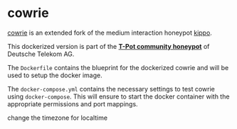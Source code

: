 
# cowrie

[cowrie](http://www.micheloosterhof.com/cowrie/) is an extended fork of the medium interaction honeypot [kippo](https://github.com/desaster/kippo).

This dockerized version is part of the **[T-Pot community honeypot](http://dtag-dev-sec.github.io/)** of Deutsche Telekom AG.

The `Dockerfile` contains the blueprint for the dockerized cowrie and will be used to setup the docker image.  

The `docker-compose.yml` contains the necessary settings to test cowrie using `docker-compose`. This will ensure to start the docker container with the appropriate permissions and port mappings.

change the timezone  for localtime
